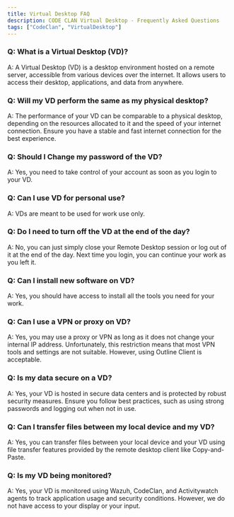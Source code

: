 ```yaml
---
title: Virtual Desktop FAQ
description: CODE CLAN Virtual Desktop - Frequently Asked Questions
tags: ["CodeClan", "VirtualDesktop"]
---
```


### Q: What is a Virtual Desktop (VD)?

A: A Virtual Desktop (VD) is a desktop environment hosted on a remote server, accessible from various devices over the internet. It allows users to access their desktop, applications, and data from anywhere.


### Q: Will my VD perform the same as my physical desktop?

A: The performance of your VD can be comparable to a physical desktop, depending on the resources allocated to it and the speed of your internet connection. Ensure you have a stable and fast internet connection for the best experience.


### Q: Should I Change my password of the VD?

A: Yes, you need to take control of your account as soon as you login to your VD.


### Q: Can I use VD for personal use?

A: VDs are meant to be used for work use only.


### Q: Do I need to turn off the VD at the end of the day?

A: No, you can just simply close your Remote Desktop session or log out of it at the end of the day. Next time you login, you can continue your work as you left it.


### Q: Can I install new software on VD?

A: Yes, you should have access to install all the tools you need for your work.


### Q: Can I use a VPN or proxy on VD?

A: Yes, you may use a proxy or VPN as long as it does not change your internal IP address. Unfortunately, this restriction means that most VPN tools and settings are not suitable. However, using Outline Client is acceptable.


### Q: Is my data secure on a VD?

A: Yes, your VD is hosted in secure data centers and is protected by robust security measures. Ensure you follow best practices, such as using strong passwords and logging out when not in use.


### Q: Can I transfer files between my local device and my VD?

A: Yes, you can transfer files between your local device and your VD using file transfer features provided by the remote desktop client like Copy-and-Paste.


### Q: Is my VD being monitored?

A: Yes, your VD is monitored using Wazuh, CodeClan, and Activitywatch agents to track application usage and security conditions. However, we do not have access to your display or your input.